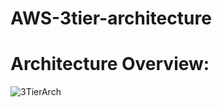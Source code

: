# AWS-3tier-architecture
# Architecture Overview:
![3TierArch](https://github.com/T-K-R/AWS-3tier-architecture/assets/95307533/9bd5de22-4b78-436b-b1e9-3c92b87da880)
